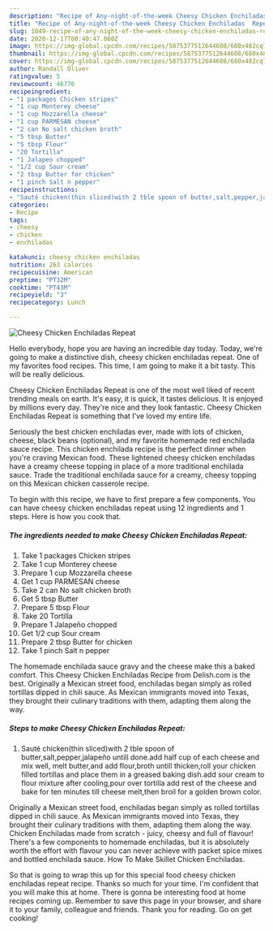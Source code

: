 ```yaml
---
description: "Recipe of Any-night-of-the-week Cheesy Chicken Enchiladas  Repeat"
title: "Recipe of Any-night-of-the-week Cheesy Chicken Enchiladas  Repeat"
slug: 1049-recipe-of-any-night-of-the-week-cheesy-chicken-enchiladas-repeat
date: 2020-12-17T00:40:47.060Z
image: https://img-global.cpcdn.com/recipes/5875377512644608/680x482cq70/cheesy-chicken-enchiladas-repeat-recipe-main-photo.jpg
thumbnail: https://img-global.cpcdn.com/recipes/5875377512644608/680x482cq70/cheesy-chicken-enchiladas-repeat-recipe-main-photo.jpg
cover: https://img-global.cpcdn.com/recipes/5875377512644608/680x482cq70/cheesy-chicken-enchiladas-repeat-recipe-main-photo.jpg
author: Randall Oliver
ratingvalue: 5
reviewcount: 46776
recipeingredient:
- "1 packages Chicken stripes"
- "1 cup Monterey cheese"
- "1 cup Mozzarella cheese"
- "1 cup PARMESAN cheese"
- "2 can No salt chicken broth"
- "5 tbsp Butter"
- "5 tbsp Flour"
- "20 Tortilla"
- "1 Jalapeo chopped"
- "1/2 cup Sour cream"
- "2 tbsp Butter for chicken"
- "1 pinch Salt n pepper"
recipeinstructions:
- "Sauté chicken(thin sliced)with 2 tble spoon of butter,salt,pepper,jalapeño untill done.add half cup of each cheese and mix well,  melt butter,and add flour,broth untill thicken,roll your chicken filled tortillas and place them in a greased baking dish.add sour cream to  flour mixture after cooling,pour over tortilla add rest of the cheese and bake for ten minutes till cheese melt,then broil for a golden brown color."
categories:
- Recipe
tags:
- cheesy
- chicken
- enchiladas

katakunci: cheesy chicken enchiladas 
nutrition: 263 calories
recipecuisine: American
preptime: "PT32M"
cooktime: "PT43M"
recipeyield: "3"
recipecategory: Lunch

---
```



![Cheesy Chicken Enchiladas  Repeat](https://img-global.cpcdn.com/recipes/5875377512644608/680x482cq70/cheesy-chicken-enchiladas-repeat-recipe-main-photo.jpg)

Hello everybody, hope you are having an incredible day today. Today, we're going to make a distinctive dish, cheesy chicken enchiladas  repeat. One of my favorites food recipes. This time, I am going to make it a bit tasty. This will be really delicious.

Cheesy Chicken Enchiladas  Repeat is one of the most well liked of recent trending meals on earth. It's easy, it is quick, it tastes delicious. It is enjoyed by millions every day. They're nice and they look fantastic. Cheesy Chicken Enchiladas  Repeat is something that I've loved my entire life.

Seriously the best chicken enchiladas ever, made with lots of chicken, cheese, black beans (optional), and my favorite homemade red enchilada sauce recipe. This chicken enchilada recipe is the perfect dinner when you&#39;re craving Mexican food. These lightened cheesy chicken enchiladas have a creamy cheese topping in place of a more traditional enchilada sauce. Trade the traditional enchilada sauce for a creamy, cheesy topping on this Mexican chicken casserole recipe.


To begin with this recipe, we have to first prepare a few components. You can have cheesy chicken enchiladas  repeat using 12 ingredients and 1 steps. Here is how you cook that.

<!--inarticleads1-->

##### The ingredients needed to make Cheesy Chicken Enchiladas  Repeat:

1. Take 1 packages Chicken stripes
1. Take 1 cup Monterey cheese
1. Prepare 1 cup Mozzarella cheese
1. Get 1 cup PARMESAN cheese
1. Take 2 can No salt chicken broth
1. Get 5 tbsp Butter
1. Prepare 5 tbsp Flour
1. Take 20 Tortilla
1. Prepare 1 Jalapeño chopped
1. Get 1/2 cup Sour cream
1. Prepare 2 tbsp Butter for chicken
1. Take 1 pinch Salt n pepper


The homemade enchilada sauce gravy and the cheese make this a baked comfort. This Cheesy Chicken Enchiladas Recipe from Delish.com is the best. Originally a Mexican street food, enchiladas began simply as rolled tortillas dipped in chili sauce. As Mexican immigrants moved into Texas, they brought their culinary traditions with them, adapting them along the way. 

<!--inarticleads2-->

##### Steps to make Cheesy Chicken Enchiladas  Repeat:

1. Sauté chicken(thin sliced)with 2 tble spoon of butter,salt,pepper,jalapeño untill done.add half cup of each cheese and mix well,  melt butter,and add flour,broth untill thicken,roll your chicken filled tortillas and place them in a greased baking dish.add sour cream to  flour mixture after cooling,pour over tortilla add rest of the cheese and bake for ten minutes till cheese melt,then broil for a golden brown color.


Originally a Mexican street food, enchiladas began simply as rolled tortillas dipped in chili sauce. As Mexican immigrants moved into Texas, they brought their culinary traditions with them, adapting them along the way. Chicken Enchiladas made from scratch - juicy, cheesy and full of flavour! There&#39;s a few components to homemade enchiladas, but it is absolutely worth the effort with flavour you can never achieve with packet spice mixes and bottled enchilada sauce. How To Make Skillet Chicken Enchiladas. 

So that is going to wrap this up for this special food cheesy chicken enchiladas  repeat recipe. Thanks so much for your time. I'm confident that you will make this at home. There is gonna be interesting food at home recipes coming up. Remember to save this page in your browser, and share it to your family, colleague and friends. Thank you for reading. Go on get cooking!
